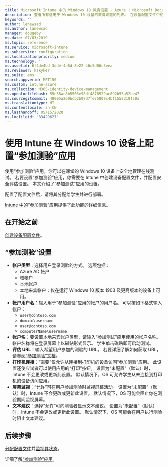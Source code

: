 ```yaml
---
title: Microsoft Intune 中的 Windows 10 教育设置 - Azure | Microsoft Docs
description: 查看所有适用于 Windows 10 设备的教育设置的列表。 在设备配置文件中结合使用这些设置和“参加测验”应用，在 Intune 中选择用户或学生登录方式、在测验期间监视屏幕等。
keywords: ''
author: lenewsad
ms.author: lanewsad
manager: dougeby
ms.date: 07/03/2019
ms.topic: reference
ms.service: microsoft-intune
ms.subservice: configuration
ms.localizationpriority: medium
ms.technology: ''
ms.assetid: 6f4de4bd-3dde-4a8d-8e22-46c5d06c3eea
ms.reviewer: kakyker
ms.suite: ems
search.appverid: MET150
ms.custom: intune-azure
ms.collection: M365-identity-device-management
ms.openlocfilehash: 55e38ac8b5503e98df4878529ac892b55a52be47
ms.sourcegitcommit: 48005a260bcb2b97d7fe75809c4bf1552318f50a
ms.translationtype: HT
ms.contentlocale: zh-CN
ms.lasthandoff: 05/15/2020
ms.locfileid: "83429627"
---
```

# <a name="configure-the-take-a-test-app-on-windows-10-devices-using-intune"></a>使用 Intune 在 Windows 10 设备上配置“参加测验”应用

使用“参加测验”应用，你可以在课堂的 Windows 10 设备上安全地管理在线测试。 若要设置“参加测验”应用，你需要在 Intune 中创建设备配置文件，并配置安全评估设置。 本文介绍了“参加测试”应用的设置。 

配置了配置文件后，请将其分配给学生并进行部署。 

[Intune 中的“参加测验”应用](education-settings-configure.md)提供了此功能的详细信息。

## <a name="before-you-begin"></a>在开始之前

[创建设备配置文件](education-settings-configure.md#create-a-device-profile)。

## <a name="take-a-test-settings"></a>“参加测验”设置

- **帐户类型**：选择用户登录测验的方式。 选项包括：
  - Azure AD 帐户
  - 域帐户
  - 本地帐户
  - 本地来宾帐户：仅在运行 Windows 10 版本 1903 及更高版本的设备上可用。
- **帐户用户名**：输入用于“参加测验”应用的帐户的用户名。 可以按如下格式输入帐户：
  - `user@contoso.com`
  - `domain\username`
  - `user@contoso.com`
  - `computerName\username`
- **帐户名**：要设置本地来宾帐户类型，请输入“参加测试”应用使用的帐户名称。 帐户名称将在登录屏幕上以磁贴形式显示。 学生单击磁贴即可启动测试。  
- **评估 URL**：输入希望用户参加的测验的 URL。 若要详细了解如何获取 URL，请参阅[“参加测验”文档](https://docs.microsoft.com/education/windows/take-tests-in-windows-10)。
- **打印机连接**：“需要”仅允许从连接到打印机的设备访问“参加测验”应用。 此设置还使应试者可以使用应用的“打印”按钮。 设置为“未配置”（默认）时，Intune 不会更改或更新此设置。 默认情况下，OS 可允许学生从未连接到打印机的设备访问应用。  
- **屏幕监视**：“允许”可在用户参加测验时监视屏幕活动。 设置为“未配置”（默认）时，Intune 不会更改或更新此设置。 默认情况下，OS 可能会阻止你在测验期间监视屏幕。
- **文本建议**：选择“允许”可向测验者显示文本建议。 设置为“未配置”（默认）时，Intune 不会更改或更新此设置。 默认情况下，OS 可能会在用户执行测验时阻止文本建议。

## <a name="next-steps"></a>后续步骤

[分配配置文件](device-profile-assign.md)并[监视其状态](device-profile-monitor.md)。

详细了解[“参加测验”应用](education-settings-configure.md)。
